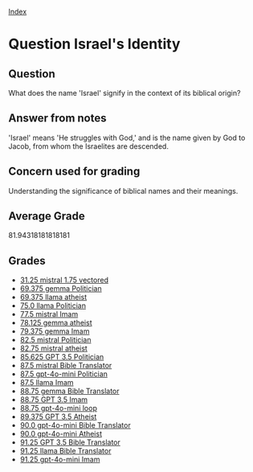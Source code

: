 
[Index](../../index.md)
# Question Israel's Identity
## Question
What does the name 'Israel' signify in the context of its biblical origin?

## Answer from notes
'Israel' means 'He struggles with God,' and is the name given by God to Jacob, from whom the Israelites are descended.

## Concern used for grading
Understanding the significance of biblical names and their meanings.

## Average Grade
81.94318181818181

## Grades
 * [31.25 mistral 1.75 vectored](../answers/mistral_1.75_vectored/Israel_s_Identity.md)
 * [69.375 gemma Politician](../answers/gemma_Politician/Israel_s_Identity.md)
 * [69.375 llama atheist](../answers/llama_atheist/Israel_s_Identity.md)
 * [75.0 llama Politician](../answers/llama_Politician/Israel_s_Identity.md)
 * [77.5 mistral Imam](../answers/mistral_Imam/Israel_s_Identity.md)
 * [78.125 gemma atheist](../answers/gemma_atheist/Israel_s_Identity.md)
 * [79.375 gemma Imam](../answers/gemma_Imam/Israel_s_Identity.md)
 * [82.5 mistral Politician](../answers/mistral_Politician/Israel_s_Identity.md)
 * [82.75 mistral atheist](../answers/mistral_atheist/Israel_s_Identity.md)
 * [85.625 GPT 3.5 Politician](../answers/GPT_3.5_Politician/Israel_s_Identity.md)
 * [87.5 mistral Bible Translator](../answers/mistral_Bible_Translator/Israel_s_Identity.md)
 * [87.5 gpt-4o-mini Politician](../answers/gpt-4o-mini_Politician/Israel_s_Identity.md)
 * [87.5 llama Imam](../answers/llama_Imam/Israel_s_Identity.md)
 * [88.75 gemma Bible Translator](../answers/gemma_Bible_Translator/Israel_s_Identity.md)
 * [88.75 GPT 3.5 Imam](../answers/GPT_3.5_Imam/Israel_s_Identity.md)
 * [88.75 gpt-4o-mini loop](../answers/gpt-4o-mini_loop/Israel_s_Identity.md)
 * [89.375 GPT 3.5 Atheist](../answers/GPT_3.5_Atheist/Israel_s_Identity.md)
 * [90.0 gpt-4o-mini Bible Translator](../answers/gpt-4o-mini_Bible_Translator/Israel_s_Identity.md)
 * [90.0 gpt-4o-mini Atheist](../answers/gpt-4o-mini_Atheist/Israel_s_Identity.md)
 * [91.25 GPT 3.5 Bible Translator](../answers/GPT_3.5_Bible_Translator/Israel_s_Identity.md)
 * [91.25 llama Bible Translator](../answers/llama_Bible_Translator/Israel_s_Identity.md)
 * [91.25 gpt-4o-mini Imam](../answers/gpt-4o-mini_Imam/Israel_s_Identity.md)
